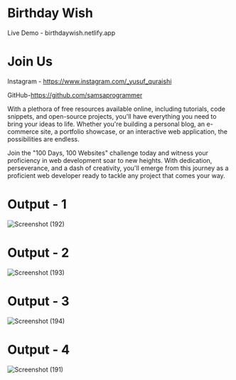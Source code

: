 # Birthday Wish



Live Demo - birthdaywish.netlify.app

# Join Us

Instagram - https://www.instagram.com/_yusuf_quraishi

GitHub-https://github.com/samsaprogrammer


With a plethora of free resources available online, including tutorials, code snippets, and open-source projects, you'll have everything you need to bring your ideas to life. Whether you're building a personal blog, an e-commerce site, a portfolio showcase, or an interactive web application, the possibilities are endless.

Join the "100 Days, 100 Websites" challenge today and witness your proficiency in web development soar to new heights. With dedication, perseverance, and a dash of creativity, you'll emerge from this journey as a proficient web developer ready to tackle any project that comes your way.

# Output - 1

![Screenshot (192)](https://github.com/QuantumCoding123/Day-73-Responsive-BirthDay-Wishes-Simple-Website-/assets/166281221/e65b2775-442e-4ff0-928f-2ff76f0552e0)

 # Output - 2

![Screenshot (193)](https://github.com/QuantumCoding123/Day-73-Responsive-BirthDay-Wishes-Simple-Website-/assets/166281221/4cf1c9a9-4ba4-4837-9d25-4cc5bded9075)

# Output - 3

![Screenshot (194)](https://github.com/QuantumCoding123/Day-73-Responsive-BirthDay-Wishes-Simple-Website-/assets/166281221/f36a798a-816d-4212-8fe1-eb411a64480c)

# Output - 4

![Screenshot (191)](https://github.com/QuantumCoding123/Day-73-Responsive-BirthDay-Wishes-Simple-Website-/assets/166281221/3d950f70-597a-43e3-81eb-7a1fca93cff2)



